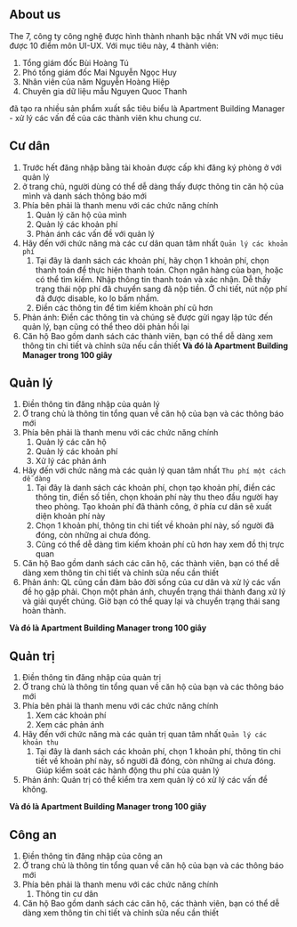## About us 
The 7, công ty công nghệ được hình thành nhanh bậc nhất VN với mục tiêu được 10 điểm môn UI-UX.
Với mục tiêu này, 4 thành viên:
1. Tổng giám đốc Bùi Hoàng Tú 
2. Phó tổng giám đốc Mai Nguyễn Ngọc Huy 
3. Nhân viên của năm Nguyễn Hoàng Hiệp 
4. Chuyên gia dữ liệu mẫu Nguyen Quoc Thanh

đã tạo ra nhiều sản phẩm xuất sắc tiêu biểu là Apartment Building Manager - xử lý các vấn đề của các thành viên khu chung cư. 

## Cư dân 
1. Trước hết đăng nhập bằng tài khoản được cấp khi đăng ký phòng ở với quản lý 
1. ở trang chủ, người dùng có thể dễ dàng thấy được thông tin căn hộ của mình và danh sách thông báo mới 
1. Phía bên phải là thanh menu với các chức năng chính 
    1. Quản lý căn hộ của mình 
    1. Quản lý các khoản phí 
    1. Phản ánh các vấn đề với quản lý 
1. Hãy đến với chức năng mà các cư dân quan tâm nhất `Quản lý các khoản phí`
    1. Tại đây là danh sách các khoản phí, hãy chọn 1 khoản phí, chọn thanh toán để thực hiện thanh toán. Chọn ngân hàng của bạn, hoặc có thể tìm kiếm. Nhập thông tin thanh toán và xác nhận. Dễ thấy trạng thái nộp phí đã chuyển sang đã nộp tiền. Ở chi tiết, nút nộp phí đã được disable, ko lo bấm nhầm. 
    1. Điền các thông tin để tìm kiếm khoản phí cũ hơn 
1. Phản ánh:
Điền các thông tin và chúng sẽ được gửi ngay lập tức đến quản lý, bạn cũng có thể theo dõi phản hồi lại 
1. Căn hộ 
Bao gồm danh sách các thành viên, bạn có thể dễ dàng xem thông tin chi tiết và chỉnh sửa nếu cần thiết 
**Và đó là Apartment Building Manager trong 100 giây**

## Quản lý 
1. Điền thông tin đăng nhập của quản lý
1. Ở trang chủ là thông tin tổng quan về căn hộ của bạn và các thông báo mới
1. Phía bên phải là thanh menu với các chức năng chính 
    1. Quản lý các căn hộ  
    1. Quản lý các khoản phí 
    1. Xử lý các phản ánh 
1. Hãy đến với chức năng mà các quản lý quan tâm nhất `Thu phí một cách dễ dàng`
    1. Tại đây là danh sách các khoản phí, chọn tạo khoản phí, điền các thông tin, điền số tiền, chọn khoản phí này thu theo đầu người hay theo phòng. Tạo khoản phí đã thành công, ở phía cư dân sẽ xuất diện khoản phí này      
    1. Chọn 1 khoản phí, thông tin chi tiết về khoản phí này, số người đã đóng, còn những ai chưa đóng. 
    1. Cũng có thể dễ dàng tìm kiếm khoản phí cũ hơn hay xem đồ thị trực quan 
1. Căn hộ 
Bao gồm danh sách các căn hộ, các thành viên, bạn có thể dễ dàng xem thông tin chi tiết và chỉnh sửa nếu cần thiết 
1. Phản ánh:
QL cũng cần đảm bảo đời sống của cư dân và xử lý các vấn đề họ gặp phải. Chọn một phản ánh, chuyển trạng thái thành đang xử lý và giải quyết chúng. Giờ bạn có thể quay lại và chuyển trạng thái sang hoàn thành. 

**Và đó là Apartment Building Manager trong 100 giây**

## Quản trị 
1. Điền thông tin đăng nhập của quản trị 
1. Ở trang chủ là thông tin tổng quan về căn hộ của bạn và các thông báo mới
1. Phía bên phải là thanh menu với các chức năng chính 
    1. Xem các khoản phí 
    1. Xem các phản ánh  
1. Hãy đến với chức năng mà các quản trị quan tâm nhất `Quản lý các khoản thu`
    1. Tại đây là danh sách các khoản phí, chọn 1 khoản phí, thông tin chi tiết về khoản phí này, số người đã đóng, còn những ai chưa đóng. Giúp kiểm soát các hành động thu phí của quản lý
1. Phản ánh:
Quản trị có thể kiểm tra xem quản lý có xử lý các vấn đề không. 

**Và đó là Apartment Building Manager trong 100 giây**

## Công an  
1. Điền thông tin đăng nhập của công an
1. Ở trang chủ là thông tin tổng quan về căn hộ của bạn và các thông báo mới
1. Phía bên phải là thanh menu với các chức năng chính 
    1. Thông tin cư dân  
1. Căn hộ 
Bao gồm danh sách các căn hộ, các thành viên, bạn có thể dễ dàng xem thông tin chi tiết và chỉnh sửa nếu cần thiết 
